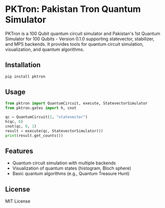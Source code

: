 # PKTron: Pakistan Tron Quantum Simulator

PKTron is a 100 Qubit quantum circuit simulator and Pakistan's 1st Quantum Simulator for 100 Qubits - Version 0.1.0 supporting statevector, stabilizer, and MPS backends. It provides tools for quantum circuit simulation, visualization, and quantum algorithms.

## Installation
```bash
pip install pktron
```

## Usage
```python
from pktron import QuantumCircuit, execute, StatevectorSimulator
from pktron.gates import h, cnot

qc = QuantumCircuit(2, "statevector")
h(qc, 0)
cnot(qc, 0, 1)
result = execute(qc, StatevectorSimulator())
print(result.get_counts())
```

## Features
- Quantum circuit simulation with multiple backends
- Visualization of quantum states (histogram, Bloch sphere)
- Basic quantum algorithms (e.g., Quantum Treasure Hunt)

## License
MIT License
